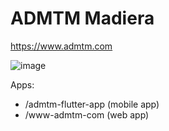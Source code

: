 # ADMTM Madiera

https://www.admtm.com

![image](https://user-images.githubusercontent.com/16476508/167720819-ab5b762a-a489-4277-8577-45ed30f24a0d.png)


Apps:
- /admtm-flutter-app (mobile app)
- /www-admtm-com (web app)

